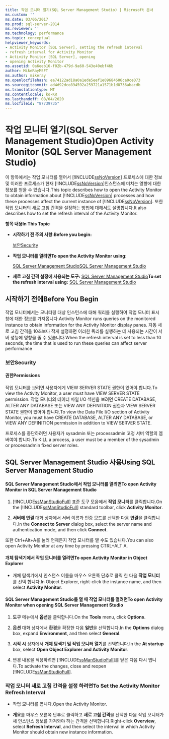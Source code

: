 ```yaml
---
title: 작업 모니터 열기(SQL Server Management Studio) | Microsoft 문서
ms.custom: ''
ms.date: 03/06/2017
ms.prod: sql-server-2014
ms.reviewer: ''
ms.technology: performance
ms.topic: conceptual
helpviewer_keywords:
- Activity Monitor [SQL Server], setting the refresh interval
- refresh interval for Activity Monitor
- Activity Monitor [SQL Server], opening
- opening Activity Monitor
ms.assetid: 0a6eeb16-f02b-479d-9a60-543e40ebf46b
author: MikeRayMSFT
ms.author: mikeray
ms.openlocfilehash: ea74122ad18a0a1ede5eef1e09684606ca0ce073
ms.sourcegitcommit: ad4d92dce894592a259721a1571b1d8736abacdb
ms.translationtype: MT
ms.contentlocale: ko-KR
ms.lasthandoff: 08/04/2020
ms.locfileid: "87739735"
---
```

# <a name="open-activity-monitor-sql-server-management-studio"></a><span data-ttu-id="0ee19-102">작업 모니터 열기(SQL Server Management Studio)</span><span class="sxs-lookup"><span data-stu-id="0ee19-102">Open Activity Monitor (SQL Server Management Studio)</span></span>
  <span data-ttu-id="0ee19-103">이 항목에서는 작업 모니터를 열어서 [!INCLUDE[ssNoVersion](../../includes/ssnoversion-md.md)] 프로세스에 대한 정보 및 이러한 프로세스가 현재 [!INCLUDE[ssNoVersion](../../includes/ssnoversion-md.md)]인스턴스에 미치는 영향에 대한 정보를 얻을 수 있습니다.</span><span class="sxs-lookup"><span data-stu-id="0ee19-103">This topic describes how to open the Activity Monitor to obtain information about [!INCLUDE[ssNoVersion](../../includes/ssnoversion-md.md)] processes and how these processes affect the current instance of [!INCLUDE[ssNoVersion](../../includes/ssnoversion-md.md)].</span></span> <span data-ttu-id="0ee19-104">또한 작업 모니터의 새로 고침 간격을 설정하는 방법에 대해서도 설명합니다.</span><span class="sxs-lookup"><span data-stu-id="0ee19-104">It also describes how to set the refresh interval of the Activity Monitor.</span></span>  
  
 <span data-ttu-id="0ee19-105">**항목 내용**</span><span class="sxs-lookup"><span data-stu-id="0ee19-105">**In This Topic**</span></span>  
  
-   <span data-ttu-id="0ee19-106">**시작하기 전 주의 사항:**</span><span class="sxs-lookup"><span data-stu-id="0ee19-106">**Before you begin:**</span></span>  
  
     [<span data-ttu-id="0ee19-107">보안</span><span class="sxs-lookup"><span data-stu-id="0ee19-107">Security</span></span>](#Security)  
  
-   <span data-ttu-id="0ee19-108">**작업 모니터를 열려면**</span><span class="sxs-lookup"><span data-stu-id="0ee19-108">**To open the Activity Monitor using:**</span></span>  
  
     [<span data-ttu-id="0ee19-109">SQL Server Management Studio</span><span class="sxs-lookup"><span data-stu-id="0ee19-109">SQL Server Management Studio</span></span>](#SSMSProcedure)  
  
-   <span data-ttu-id="0ee19-110">**새로 고침 간격 설정에 사용되는 도구:**  [SQL Server Management Studio](#Refresh)</span><span class="sxs-lookup"><span data-stu-id="0ee19-110">**To set the refresh interval using:**  [SQL Server Management Studio](#Refresh)</span></span>  
  
##  <a name="before-you-begin"></a><a name="BeforeYouBegin"></a> <span data-ttu-id="0ee19-111">시작하기 전에</span><span class="sxs-lookup"><span data-stu-id="0ee19-111">Before You Begin</span></span>  
 <span data-ttu-id="0ee19-112">작업 모니터에서는 모니터링 대상 인스턴스에 대해 쿼리를 실행하여 작업 모니터 표시 창에 대한 정보를 가져옵니다.</span><span class="sxs-lookup"><span data-stu-id="0ee19-112">Activity Monitor runs queries on the monitored instance to obtain information for the Activity Monitor display panes.</span></span> <span data-ttu-id="0ee19-113">자동 새로 고침 간격을 10초보다 작게 설정하면 이러한 쿼리를 실행하는 데 사용되는 시간이 서버 성능에 영향을 줄 수 있습니다.</span><span class="sxs-lookup"><span data-stu-id="0ee19-113">When the refresh interval is set to less than 10 seconds, the time that is used to run these queries can affect server performance</span></span>  
  
###  <a name="security"></a><a name="Security"></a> <span data-ttu-id="0ee19-114">보안</span><span class="sxs-lookup"><span data-stu-id="0ee19-114">Security</span></span>  
  
####  <a name="permissions"></a><a name="Permissions"></a> <span data-ttu-id="0ee19-115">권한</span><span class="sxs-lookup"><span data-stu-id="0ee19-115">Permissions</span></span>  
 <span data-ttu-id="0ee19-116">작업 모니터를 보려면 사용자에게 VIEW SERVER STATE 권한이 있어야 합니다.</span><span class="sxs-lookup"><span data-stu-id="0ee19-116">To view the Activity Monitor, a user must have VIEW SERVER STATE permission.</span></span> <span data-ttu-id="0ee19-117">작업 모니터의 데이터 파일 I/O 섹션을 보려면 CREATE DATABASE, ALTER ANY DATABASE 또는 VIEW ANY DEFINITION 권한과 VIEW SERVER STATE 권한이 있어야 합니다.</span><span class="sxs-lookup"><span data-stu-id="0ee19-117">To view the Data File I/O section of Activity Monitor, you must have CREATE DATABASE, ALTER ANY DATABASE, or VIEW ANY DEFINITION permission in addition to VIEW SERVER STATE.</span></span>  
  
 <span data-ttu-id="0ee19-118">프로세스를 중단하려면 사용자가 sysadmin 또는 processadmin 고정 서버 역할의 멤버여야 합니다.</span><span class="sxs-lookup"><span data-stu-id="0ee19-118">To KILL a process, a user must be a member of the sysadmin or processadmin fixed server roles.</span></span>  
  
##  <a name="using-sql-server-management-studio"></a><a name="SSMSProcedure"></a> <span data-ttu-id="0ee19-119">SQL Server Management Studio 사용</span><span class="sxs-lookup"><span data-stu-id="0ee19-119">Using SQL Server Management Studio</span></span>  
  
#### <a name="to-open-activity-monitor-in-sql-server-management-studio"></a><span data-ttu-id="0ee19-120">SQL Server Management Studio에서 작업 모니터를 열려면</span><span class="sxs-lookup"><span data-stu-id="0ee19-120">To open Activity Monitor in SQL Server Management Studio</span></span>  
  
1.  <span data-ttu-id="0ee19-121">[!INCLUDE[ssManStudioFull](../../includes/ssmanstudiofull-md.md)] 표준 도구 모음에서 **작업 모니터**를 클릭합니다.</span><span class="sxs-lookup"><span data-stu-id="0ee19-121">On the [!INCLUDE[ssManStudioFull](../../includes/ssmanstudiofull-md.md)] standard toolbar, click **Activity Monitor**.</span></span>  
  
2.  <span data-ttu-id="0ee19-122">**서버에 연결** 대화 상자에서 서버 이름과 인증 모드를 선택한 다음 **연결**을 클릭합니다.</span><span class="sxs-lookup"><span data-stu-id="0ee19-122">In the **Connect to Server** dialog box, select the server name and authentication mode, and then click **Connect**.</span></span>  
  
 <span data-ttu-id="0ee19-123">또한 Ctrl+Alt+A를 눌러 언제든지 작업 모니터를 열 수도 있습니다.</span><span class="sxs-lookup"><span data-stu-id="0ee19-123">You can also open Activity Monitor at any time by pressing CTRL+ALT A.</span></span>  
  
#### <a name="to-open-activity-monitor-in-object-explorer"></a><span data-ttu-id="0ee19-124">개체 탐색기에서 작업 모니터를 열려면</span><span class="sxs-lookup"><span data-stu-id="0ee19-124">To open Activity Monitor in Object Explorer</span></span>  
  
-   <span data-ttu-id="0ee19-125">개체 탐색기에서 인스턴스 이름을 마우스 오른쪽 단추로 클릭 한 다음 **작업 모니터**를 선택 합니다.</span><span class="sxs-lookup"><span data-stu-id="0ee19-125">In Object Explorer, right-click the instance name, and then select **Activity Monitor**.</span></span>  
  
#### <a name="to-open-activity-monitor-when-opening-sql-server-management-studio"></a><span data-ttu-id="0ee19-126">SQL Server Management Studio를 열 때 작업 모니터를 열려면</span><span class="sxs-lookup"><span data-stu-id="0ee19-126">To open Activity Monitor when opening SQL Server Management Studio</span></span>  
  
1.  <span data-ttu-id="0ee19-127">**도구** 메뉴에서 **옵션**을 클릭합니다.</span><span class="sxs-lookup"><span data-stu-id="0ee19-127">On the **Tools** menu, click **Options**.</span></span>  
  
2.  <span data-ttu-id="0ee19-128">**옵션** 대화 상자에서 **환경**을 확장한 다음 **일반**을 선택합니다.</span><span class="sxs-lookup"><span data-stu-id="0ee19-128">In the **Options** dialog box, expand **Environment**, and then select **General**.</span></span>  
  
3.  <span data-ttu-id="0ee19-129">**시작 시** 상자에서 **개체 탐색기 및 작업 모니터 열기**를 선택합니다.</span><span class="sxs-lookup"><span data-stu-id="0ee19-129">In the **At startup** box, select **Open Object Explorer and Activity Monitor**.</span></span>  
  
4.  <span data-ttu-id="0ee19-130">변경 내용을 적용하려면 [!INCLUDE[ssManStudioFull](../../includes/ssmanstudiofull-md.md)]를 닫은 다음 다시 엽니다.</span><span class="sxs-lookup"><span data-stu-id="0ee19-130">To activate the changes, close and reopen [!INCLUDE[ssManStudioFull](../../includes/ssmanstudiofull-md.md)].</span></span>  
  
###  <a name="to-set-the-activity-monitor-refresh-interval"></a><a name="Refresh"></a><span data-ttu-id="0ee19-131">작업 모니터 새로 고침 간격을 설정 하려면</span><span class="sxs-lookup"><span data-stu-id="0ee19-131">To Set the Activity Monitor Refresh Interval</span></span>  
  
-   <span data-ttu-id="0ee19-132">작업 모니터를 엽니다.</span><span class="sxs-lookup"><span data-stu-id="0ee19-132">Open the Activity Monitor.</span></span>  
  
-   <span data-ttu-id="0ee19-133">**개요**를 마우스 오른쪽 단추로 클릭하고 **새로 고침 간격**을 선택한 다음 작업 모니터가 새 인스턴스 정보를 가져와야 하는 간격을 선택합니다.</span><span class="sxs-lookup"><span data-stu-id="0ee19-133">Right-click **Overview**, select **Refresh Interval**, and then select the interval in which Activity Monitor should obtain new instance information.</span></span>  
  
  
